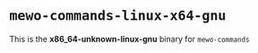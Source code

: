 # `mewo-commands-linux-x64-gnu`

This is the **x86_64-unknown-linux-gnu** binary for `mewo-commands`

